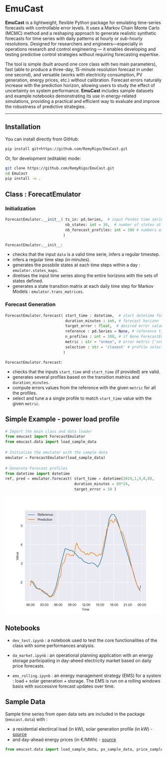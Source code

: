 # EmuCast

**EmuCast** is a lightweight, flexible Python package for emulating 
time-series forecasts with controllable error 
levels. It uses a Markov Chain Monte Carlo (MCMC) method and a reshaping approach 
to generate realistic synthetic forecasts for time series with daily patterns at hourly 
or sub-hourly resolutions. Designed for researchers and engineers—especially in 
operations research and control engineering — it enables developing and testing
predictive control strategies without requiring forecasting expertise.

The tool is simple (built around one core class with two main parameters), 
fast (able to produce a three-day, 15-minute resolution forecast in under one second), 
and versatile (works with electricity consumption, PV generation, energy prices, etc.) 
without calibration. Forecast errors naturally increase with the prediction horizon, 
allowing users to study the effect of uncertainty on system performance. **EmuCast** includes
sample datasets and example notebooks demonstrating its use in energy-related simulations,
providing a practical and efficient way to evaluate and improve the robustness of predictive 
strategies.

---

## Installation

You can install directly from GitHub:

```bash
pip install git+https://github.com/RemyRigo/EmuCast.git
```

Or, for development (editable) mode:

```bash
git clone https://github.com/RemyRigo/EmuCast.git
cd EmuCast
pip install -e .
```
## Class : ForecatEmulator

### Initialization

```python
ForecastEmulator.__init__( ts_in: pd.Series,  # input Pandas time serie
                           nb_states: int = 30,  # number of states at every time steps
                           nb_forecast_profiles: int = 300 # numbers of forecast scenarios profiles
                          )
```

`ForecastEmulator.__init__`:
- checks that the input `data` is a valid time serie, infers a regular timestep.
- infers a regular time step (in minutes).
- generates the possbile states at each time steps within a day  : `emulator.states_maps`.
- diretises the input time series along the entire horizons with the sets of states defined.
- generates a state transition matrix at each daily time step for Markov Models : `emulator.trans_matrices`.

### Forecast Generation

```python
ForecastEmulator.forecast( start_time : datetime,  # start datetime for the forecast
                           duration_minutes : int, # forecast horizon 
                           target_error : float,  # desired error value (in %)
                           reference : pd.Series = None, # reference time series, if None ForecastEmulator.ts_in
                           n_profiles : int = 300, # if None ForecastEmulator.nb_forecast_profiles 
                           metric : str = "nrmse", # error metric ['nrmse', 'nmae', 'eof']
                           selection : str = 'closest' # profile selection before forecast tuning  ['closest', 'median']
                          )
```
`ForecastEmulator.forecast`:
- checks that the inputs `start_time` and `start_time` (if provided)  are valid.
- generates several profiles based on the transition matrics and `duration_minutes`.
- compute errors values from the reference with the given `metric` for all the profiles.
- select and tune a a single profile to match `start_time` value with the given `metric`.


## Simple Example - power load profile

```python
# Import the main class and data loader
from emucast import ForecastEmulator
from emucast.data import load_sample_data

# Initialize the emulator with the sample data
emulator = ForecastEmulator(load_sample_data)

# Generate Forecast profiles
from datetime import datetime
ref, pred = emulator.forecast( start_time = datetime(2019,1,9,0,0),
                               duration_minutes = 60*24,
                               target_error = 10 )
```

![Example Plot](emucast/notebooks/example_plot.png)

## Notebooks

- `dev_test.ipynb` : a notebook used to test the core functionalities of the class with some performances analysis.

- `da_market.ipynb` : an operational planning application with an energy storage participating in day-aheed 
electricity market based on daily price forecasts.

- `ems_rolling.ipynb` : an energy management strategy (EMS) for a system : load + solar generation + storage. The EMS 
is run on a rolling windows basis with successive forecast updates over time.

## Sample Data

Sample time series from open data sets are included in the package (`emucast.data`) with :
- a residential electircal load 
(in kW), solar generation profile (in kW) - [source](https://www.kaggle.com/datasets/pythonafroz/electricity-demand-and-solar-generation-data-uk/data)
- and day-ahead energy prices (in €/MWh) - [source](https://newtransparency.entsoe.eu)

```python
from emucast.data import load_sample_data, pv_sample_data, price_sample_data
```
